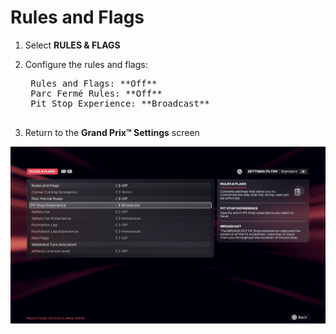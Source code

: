 # Rules and Flags

1. Select **RULES & FLAGS**
2. Configure the rules and flags:

    <pre>
    Rules and Flags: **Off**
    Parc Fermé Rules: **Off**
    Pit Stop Experience: **Broadcast**
    </pre>

3. Return to the **Grand Prix™ Settings** screen

![Rules](../assets/screenshots/rules.png)